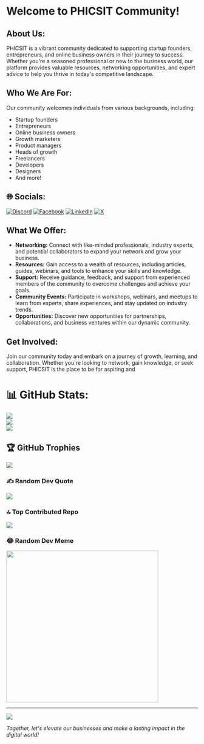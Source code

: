 # Welcome to PHICSIT Community!

## About Us:
PHICSIT is a vibrant community dedicated to supporting startup founders, entrepreneurs, and online business owners in their journey to success. Whether you're a seasoned professional or new to the business world, our platform provides valuable resources, networking opportunities, and expert advice to help you thrive in today's competitive landscape.

## Who We Are For:
Our community welcomes individuals from various backgrounds, including:
- Startup founders
- Entrepreneurs
- Online business owners
- Growth marketers
- Product managers
- Heads of growth
- Freelancers
- Developers
- Designers
- And more!




## 🌐 Socials:
[![Discord](https://img.shields.io/badge/Discord-%237289DA.svg?logo=discord&logoColor=white)](https://discord.gg/zt3hVmENcX) [![Facebook](https://img.shields.io/badge/Facebook-%231877F2.svg?logo=Facebook&logoColor=white)](https://facebook.com/PHICSIT) [![LinkedIn](https://img.shields.io/badge/LinkedIn-%230077B5.svg?logo=linkedin&logoColor=white)](https://linkedin.com/in/phicsit) [![X](https://img.shields.io/badge/X-black.svg?logo=X&logoColor=white)](https://x.com/PHICSIT) 
## What We Offer:
- **Networking:** Connect with like-minded professionals, industry experts, and potential collaborators to expand your network and grow your business.
- **Resources:** Gain access to a wealth of resources, including articles, guides, webinars, and tools to enhance your skills and knowledge.
- **Support:** Receive guidance, feedback, and support from experienced members of the community to overcome challenges and achieve your goals.
- **Community Events:** Participate in workshops, webinars, and meetups to learn from experts, share experiences, and stay updated on industry trends.
- **Opportunities:** Discover new opportunities for partnerships, collaborations, and business ventures within our dynamic community.

## Get Involved:
Join our community today and embark on a journey of growth, learning, and collaboration. Whether you're looking to network, gain knowledge, or seek support, PHICSIT is the place to be for aspiring and 


# 📊 GitHub Stats:
![](https://github-readme-stats.vercel.app/api?username=phicsit-community&theme=radical&hide_border=false&include_all_commits=false&count_private=false)<br/>
![](https://github-readme-streak-stats.herokuapp.com/?user=phicsit-community&theme=radical&hide_border=false)<br/>
![](https://github-readme-stats.vercel.app/api/top-langs/?username=phicsit-community&theme=radical&hide_border=false&include_all_commits=false&count_private=false&layout=compact)

## 🏆 GitHub Trophies
![](https://github-profile-trophy.vercel.app/?username=phicsit-community&theme=radical&no-frame=false&no-bg=true&margin-w=4)

### ✍️ Random Dev Quote
![](https://quotes-github-readme.vercel.app/api?type=horizontal&theme=dark)

### 🔝 Top Contributed Repo
![](https://github-contributor-stats.vercel.app/api?username=phicsit-community&limit=5&theme=onedark&combine_all_yearly_contributions=true)

### 😂 Random Dev Meme
<img src='https://randommeme-five.vercel.app/' style="height: 400px;"/>

---
[![](https://visitcount.itsvg.in/api?id=phicsit-community&icon=0&color=3)](https://visitcount.itsvg.in)

<!-- Proudly created with GPRM ( https://gprm.itsvg.in ) -->




*Together, let's elevate our businesses and make a lasting impact in the digital world!*
